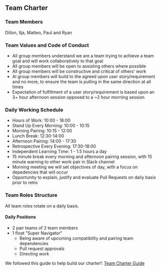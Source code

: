 ## Team Charter

### Team Members

Dillon, Ilja, Matteo, Paul and Ryan  

### Team Values and Code of Conduct
- All group members understand we are a team trying to achieve a team goal and will work collaboratively to that goal
- All group members will be open to assisting others where possible
- All group members will be constructive and critical of others' work
- Al group members will build to the agreed upon user story/requirement and no more, to ensure the team is pulling in the same direction at all times
- Expectation of fulfillment of a user story/requirement is based upon an 3+ hour afternoon session opposed to a ~2 hour morning session

### Daily Working Schedule
- Hours of Work: 10:00 - 18:00
- Stand Up Every Morning: 10:00 - 10:15
- Morning Pairing: 10:15 - 12:00
- Lunch Break: 12:30-14:00
- Afternoon Pairing:  14:00 - 17:30
- Retrospective Every Evening: 17:30-18:00
- Independent Learning Time: 1 - 1.5 hours a day
- 15 minute break every morning and afternoon pairing session, with 15 minute warning to other work pair in Slack channel
- Morning meeting we will set objectives of day, with a focus on depedencies that will occur
- Opportunity to explain, justify and evaluate Pull Requests on daily basis prior to retro


### Team Roles Structure
All team roles rotate on a daily basis.

#### Daily Positions
- 2 pair teams of 2 team members
- 1 float "Super Navigator"
  - Being aware of upcoming compatibility and pairing team dependencies
  - Pull request approvals
  - Directing work

We followed this guide to help build our charter!:
[Team Charter Guide](https://docs.google.com/document/d/1w7NYpBkFHx2If4B3iQ6LMX0IXa5ovDC7NU-TkoMLbVk/edit)
